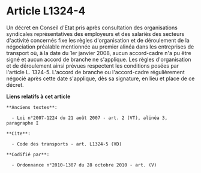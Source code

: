 # Article L1324-4

Un décret en Conseil d'Etat pris après consultation des organisations syndicales représentatives des employeurs et des
salariés des secteurs d'activité concernés fixe les règles d'organisation et de déroulement de la négociation préalable
mentionnée au premier alinéa dans les entreprises de transport où, à la date du 1er janvier 2008, aucun accord-cadre n'a pu
être signé et aucun accord de branche ne s'applique. Les règles d'organisation et de déroulement ainsi prévues respectent les
conditions posées par l'article L. 1324-5. L'accord de branche ou l'accord-cadre régulièrement négocié après cette date
s'applique, dès sa signature, en lieu et place de ce décret.

**Liens relatifs à cet article**

	**Anciens textes**:

	  - Loi n°2007-1224 du 21 août 2007 - art. 2 (VT), alinéa 3, paragraphe I

	**Cite**:

	  - Code des transports - art. L1324-5 (VD)

	**Codifié par**:

	  - Ordonnance n°2010-1307 du 28 octobre 2010 - art. (V)
